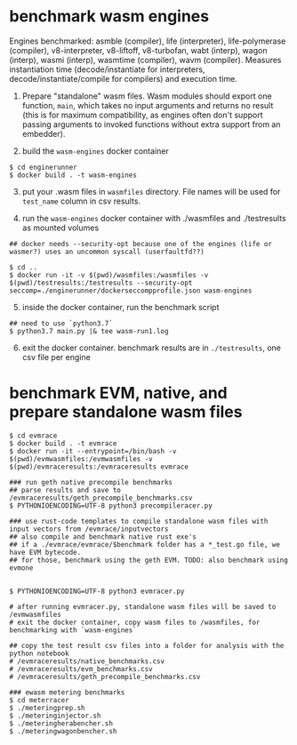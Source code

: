 
# benchmark wasm engines

Engines benchmarked: asmble (compiler), life (interpreter), life-polymerase (compiler), v8-interpreter, v8-liftoff, v8-turbofan, wabt (interp), wagon (interp), wasmi (interp), wasmtime (compiler), wavm (compiler). Measures instantiation time (decode/instantiate for interpreters, decode/instantiate/compile for compilers) and execution time.

1. Prepare "standalone" wasm files. Wasm modules should export one function, `main`, which takes no input arguments and returns no result (this is for maximum compatibility, as engines often don't support passing arguments to invoked functions without extra support from an embedder).

2. build the `wasm-engines` docker container

```
$ cd enginerunner
$ docker build . -t wasm-engines
```

3. put your .wasm files in `wasmfiles` directory. File names will be used for `test_name` column in csv results.

4. run the `wasm-engines` docker container with ./wasmfiles and ./testresults as mounted volumes

```
## docker needs --security-opt because one of the engines (life or wasmer?) uses an uncommon syscall (userfaultfd??)

$ cd ..
$ docker run -it -v $(pwd)/wasmfiles:/wasmfiles -v $(pwd)/testresults:/testresults --security-opt seccomp=./enginerunner/dockerseccompprofile.json wasm-engines
```

5. inside the docker container, run the benchmark script

```
## need to use `python3.7`
$ python3.7 main.py |& tee wasm-run1.log
```

6. exit the docker container. benchmark results are in `./testresults`, one csv file per engine



# benchmark EVM, native, and prepare standalone wasm files

```
$ cd evmrace
$ docker build . -t evmrace
$ docker run -it --entrypoint=/bin/bash -v $(pwd)/evmwasmfiles:/evmwasmfiles -v $(pwd)/evmraceresults:/evmraceresults evmrace

### run geth native precompile benchmarks
## parse results and save to /evmraceresults/geth_precompile_benchmarks.csv
$ PYTHONIOENCODING=UTF-8 python3 precompileracer.py

### use rust-code templates to compile standalone wasm files with input vectors from /evmrace/inputvectors
## also compile and benchmark native rust exe's
## if a ./evmrace/evmrace/$benchmark folder has a *_test.go file, we have EVM bytecode.
## for those, benchmark using the geth EVM. TODO: also benchmark using evmone


$ PYTHONIOENCODING=UTF-8 python3 evmracer.py

# after running evmracer.py, standalone wasm files will be saved to /evmwasmfiles
# exit the docker container, copy wasm files to /wasmfiles, for benchmarking with `wasm-engines`

## copy the test result csv files into a folder for analysis with the python notebook
# /evmraceresults/native_benchmarks.csv
# /evmraceresults/evm_benchmarks.csv
# /evmraceresults/geth_precompile_benchmarks.csv
```

```
### ewasm metering benchmarks
$ cd meterracer
$ ./meteringprep.sh
$ ./meteringinjector.sh
$ ./meteringherabencher.sh
$ ./meteringwagonbencher.sh
```

